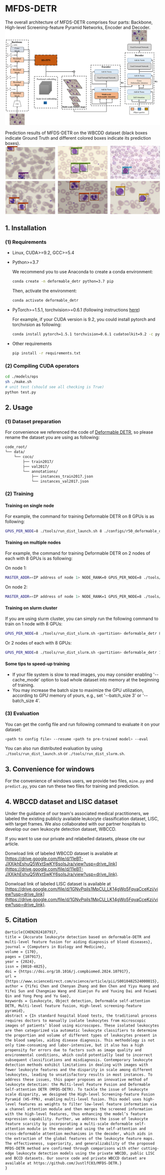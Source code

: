 # MFDS-DETR

The overall architecture of MFDS-DETR comprises four parts: Backbone, High-level Screening-feature Pyramid Networks, Encoder and Decoder.
![OverallFramework](img/OverallFramework.png)

Prediction results of MFDS-DETR on the WBCDD dataset (black boxes indicate Ground Truth and different colored boxes indicate its prediction boxes).
![VisualizationAnalysis](img/VisualizationAnalysis.png)

## 1. Installation

### (1) Requirements

* Linux, CUDA>=9.2, GCC>=5.4
  
* Python>=3.7

    We recommend you to use Anaconda to create a conda environment:
    ```bash
    conda create -n deformable_detr python=3.7 pip
    ```
    Then, activate the environment:
    ```bash
    conda activate deformable_detr
    ```
  
* PyTorch>=1.5.1, torchvision>=0.6.1 (following instructions [here](https://pytorch.org/))

    For example, if your CUDA version is 9.2, you could install pytorch and torchvision as following:
    ```bash
    conda install pytorch=1.5.1 torchvision=0.6.1 cudatoolkit=9.2 -c pytorch
    ```
  
* Other requirements
    ```bash
    pip install -r requirements.txt
    ```

### (2) Compiling CUDA operators
```bash
cd ./models/ops
sh ./make.sh
# unit test (should see all checking is True)
python test.py
```

## 2. Usage

### (1) Dataset preparation

For convenience we referenced the code of [Deformable DETR](https://github.com/fundamentalvision/Deformable-DETR), so please rename the dataset you are using as following:

```
code_root/
└── data/
    └── coco/
        ├── train2017/
        ├── val2017/
        └── annotations/
        	├── instances_train2017.json
        	└── instances_val2017.json
```

### (2) Training

#### Training on single node

For example, the command for training Deformable DETR on 8 GPUs is as following:

```bash
GPUS_PER_NODE=8 ./tools/run_dist_launch.sh 8 ./configs/r50_deformable_detr.sh
```

#### Training on multiple nodes

For example, the command for training Deformable DETR on 2 nodes of each with 8 GPUs is as following:

On node 1:

```bash
MASTER_ADDR=<IP address of node 1> NODE_RANK=0 GPUS_PER_NODE=8 ./tools/run_dist_launch.sh 16 ./configs/r50_deformable_detr.sh
```

On node 2:

```bash
MASTER_ADDR=<IP address of node 1> NODE_RANK=1 GPUS_PER_NODE=8 ./tools/run_dist_launch.sh 16 ./configs/r50_deformable_detr.sh
```

#### Training on slurm cluster

If you are using slurm cluster, you can simply run the following command to train on 1 node with 8 GPUs:

```bash
GPUS_PER_NODE=8 ./tools/run_dist_slurm.sh <partition> deformable_detr 8 configs/r50_deformable_detr.sh
```

Or 2 nodes of  each with 8 GPUs:

```bash
GPUS_PER_NODE=8 ./tools/run_dist_slurm.sh <partition> deformable_detr 16 configs/r50_deformable_detr.sh
```
#### Some tips to speed-up training
* If your file system is slow to read images, you may consider enabling '--cache_mode' option to load whole dataset into memory at the beginning of training.
* You may increase the batch size to maximize the GPU utilization, according to GPU memory of yours, e.g., set '--batch_size 3' or '--batch_size 4'.

### (3) Evaluation

You can get the config file and run following command to evaluate it on your dataset:

```bash
<path to config file> --resume <path to pre-trained model> --eval
```

You can also run distributed evaluation by using ```./tools/run_dist_launch.sh``` or ```./tools/run_dist_slurm.sh```.


## 3. Convenience for windows

For the convenience of windows users, we provide two files, ```mine.py``` and ```predict.py```, you can run these two files for training and prediction.

## 4. WBCCD dataset and LISC dataset
Under the guidance of our team's associated medical practitioners, we labeled the existing publicly available leukocyte classification dataset, LISC, with target frames. 
We also collaborated with our partner hospitals to develop our own leukocyte detection dataset, WBCCD.

If you want to use our private and relabelled datasets, please cite our article.

Donwload link of labeled WBCCD dataset is available at [https://drive.google.com/file/d/11eBT-JXXjkhEshuQ5WxtSwKY6soIsJra/view?usp=drive_link](https://drive.google.com/file/d/11eBT-JXXjkhEshuQ5WxtSwKY6soIsJra/view?usp=drive_link).

Donwload link of labeled LISC dataset is available at [https://drive.google.com/file/d/1GNvPqiIs1MpCU_LK14gWo5FqyaCceKzj/view?usp=drive_link](https://drive.google.com/file/d/1GNvPqiIs1MpCU_LK14gWo5FqyaCceKzj/view?usp=drive_link).


## 5. Citation
```
@article{CHEN2024107917,
title = {Accurate leukocyte detection based on deformable-DETR and multi-level feature fusion for aiding diagnosis of blood diseases},
journal = {Computers in Biology and Medicine},
volume = {170},
pages = {107917},
year = {2024},
issn = {0010-4825},
doi = {https://doi.org/10.1016/j.compbiomed.2024.107917},
url = {https://www.sciencedirect.com/science/article/pii/S0010482524000015},
author = {Yifei Chen and Chenyan Zhang and Ben Chen and Yiyu Huang and Yifei Sun and Changmiao Wang and Xianjun Fu and Yuxing Dai and Feiwei Qin and Yong Peng and Yu Gao},
keywords = {Leukocyte, Object detection, Deformable self-attention DETR, Multi-level feature fusion, High-level screening-feature pyramid},
abstract = {In standard hospital blood tests, the traditional process requires doctors to manually isolate leukocytes from microscopic images of patients’ blood using microscopes. These isolated leukocytes are then categorized via automatic leukocyte classifiers to determine the proportion and volume of different types of leukocytes present in the blood samples, aiding disease diagnosis. This methodology is not only time-consuming and labor-intensive, but it also has a high propensity for errors due to factors such as image quality and environmental conditions, which could potentially lead to incorrect subsequent classifications and misdiagnosis. Contemporary leukocyte detection methods exhibit limitations in dealing with images with fewer leukocyte features and the disparity in scale among different leukocytes, leading to unsatisfactory results in most instances. To address these issues, this paper proposes an innovative method of leukocyte detection: the Multi-level Feature Fusion and Deformable Self-attention DETR (MFDS-DETR). To tackle the issue of leukocyte scale disparity, we designed the High-level Screening-feature Fusion Pyramid (HS-FPN), enabling multi-level fusion. This model uses high-level features as weights to filter low-level feature information via a channel attention module and then merges the screened information with the high-level features, thus enhancing the model’s feature expression capability. Further, we address the issue of leukocyte feature scarcity by incorporating a multi-scale deformable self-attention module in the encoder and using the self-attention and cross-deformable attention mechanisms in the decoder, which aids in the extraction of the global features of the leukocyte feature maps. The effectiveness, superiority, and generalizability of the proposed MFDS-DETR method are confirmed through comparisons with other cutting-edge leukocyte detection models using the private WBCDD, public LISC and BCCD datasets. Our source code and private WBCCD dataset are available at https://github.com/JustlfC03/MFDS-DETR.}
}
```
